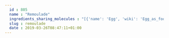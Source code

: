 ```yaml
---
  id : 805
  name : "Remoulade"
  ingredients_sharing_molecules : "[{'name': 'Egg', 'wiki': 'Egg_as_food', 'id': 0, 'category': 'Animal Product', 'common_molecules': [6202, 644104, 8094]}, {'name': 'Bread', 'wiki': 'Bread', 'id': 2, 'category': 'Bakery', 'common_molecules': [6202, 644104, 8094]}, {'name': 'Rye Bread', 'wiki': 'Rye_bread', 'id': 3, 'category': 'Bakery', 'common_molecules': [6202, 644104, 8094]}, {'name': 'Wholewheat Bread', 'wiki': 'Whole_wheat_bread', 'id': 6, 'category': 'Bakery', 'common_molecules': [6202, 644104, 8094]}, {'name': 'Beer', 'wiki': 'Beer', 'id': 9, 'category': 'Beverage Alcoholic', 'common_molecules': [6202, 644104, 8094]}]"
  slug : remoulade
  date : 2019-03-26T08:47:11+01:00
---
```



